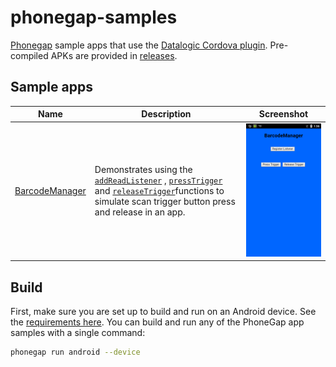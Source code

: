 # phonegap-samples
[Phonegap](https://phonegap.com/) sample apps that use the [Datalogic Cordova plugin](https://github.com/datalogic/cordova-plugin-datalogic). Pre-compiled APKs are provided in [releases](https://github.com/datalogic/phonegap-samples/releases).

## Sample apps

| Name | Description | Screenshot
|------|-------------|-----------
| [BarcodeManager](BarcodeManager/) | Demonstrates using the [`addReadListener`](https://github.com/datalogic/cordova-plugin-datalogic#addreadlistenersuccesscallback-errorcallback-object) ,  [`pressTrigger`](https://github.com/datalogic/cordova-plugin-datalogic#presstriggersuccesscallback-errorcallback-object) and [`releaseTrigger`](https://github.com/datalogic/cordova-plugin-datalogic#releasetriggersuccesscallback-errorcallback-object)functions to simulate scan trigger button press and release in an app. | ![BarcodeManager](BarcodeManager/screenshots/BarcodeManager.png)


## Build

First, make sure you are set up to build and run on an Android device. See the [requirements here](http://docs.phonegap.com/getting-started/1-install-phonegap/cli/). You can build and run any of the PhoneGap app samples with a single command:

```bash
phonegap run android --device
```